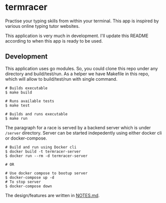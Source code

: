 # termracer
Practise your typing skills from within your terminal. This app is inspired by various online typing tutor websites.

This application is very much in development. I'll update this README according to when this app is ready to be used.

## Development
This application uses go modules. So, you could clone this repo under any
directory and build/test/run. As a helper we have Makefile in this repo, which will allow to build/test/run with single
command.
```
# Builds executable
$ make build

# Runs available tests
$ make test

# Builds and runs executable
$ make run
```

The paragraph for a race is served by a backend server which is under `/server` directory. Server can be started indepedently using either docker cli or docker-compose.
```
# Build and run using Docker cli
$ docker build -t termracer-server
$ docker run --rm -d termracer-server

# OR

# Use docker compose to bootup server
$ docker-compose up -d
# To stop server
$ docker-compose down
```

The design/features are written in [NOTES.md](https://github.com/jan25/termracer/blob/master/NOTES.md).